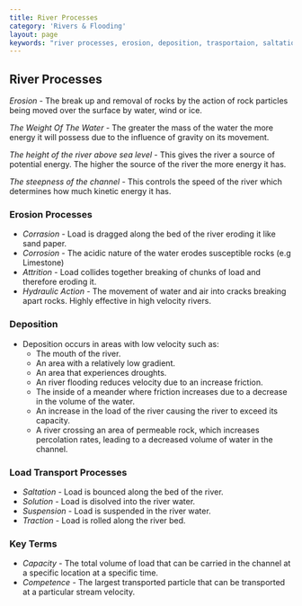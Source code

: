 ```yaml
---
title: River Processes
category: 'Rivers & Flooding'
layout: page
keywords: "river processes, erosion, deposition, trasportaion, saltation, solution, suspension, traction" 
---
```


River Processes
---------------

_Erosion_ - The break up and removal of rocks by the action of rock particles being moved over the surface by water, wind or ice.

_The Weight Of The Water_ - The greater the mass of the water the more energy it will possess due to the influence of gravity on its movement. 

_The height of the river above sea level_ - This gives the river a source of potential energy. The higher the source of the river the more energy it has. 

_The steepness of the channel_ - This controls the speed of the river which determines how much kinetic energy it has.

### Erosion Processes

- _Corrasion_ - Load is dragged along the bed of the river eroding it like sand paper. 
- _Corrosion_ - The acidic nature of the water erodes susceptible rocks (e.g Limestone)
- _Attrition_ - Load collides together breaking of chunks of load and therefore eroding it.
- _Hydraulic Action_ - The movement of water and air into cracks breaking apart rocks. Highly effective in high velocity rivers.

### Deposition

- Deposition occurs in areas with low velocity such as:
	- The mouth of the river.
	- An area with a relatively low gradient.
	- An area that experiences droughts.
	- An river flooding reduces velocity due to an increase friction.
	- The inside of a meander where friction increases due to a decrease in the volume of the water.
 	- An increase in the load of the river causing the river to exceed its capacity.
	- A river crossing an area of permeable rock, which increases percolation rates, leading to a decreased volume of water in the channel.

### Load Transport Processes

- _Saltation_ - Load is bounced along the bed of the river.
- _Solution_ - Load is disolved into the river water. 
- _Suspension_ - Load is suspended in the river water.
- _Traction_ - Load is rolled along the river bed. 

### Key Terms 

- _Capacity_ - The total volume of load that can be carried in the channel at a specific location at a specific time.
- _Competence_ - The largest transported particle that can be transported at a particular stream velocity.